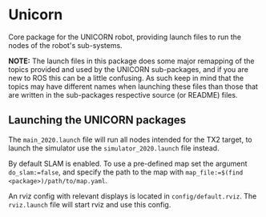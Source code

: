 # Unicorn

Core package for the UNICORN robot, providing launch files to run the nodes of the robot's sub-systems.

**NOTE:** The launch files in this package does some major remapping of the topics provided and used by the UNICORN sub-packages, and if you are new to ROS this can be a little confusing. As such keep in mind that the topics may have different names when launching these files than those that are written in the sub-packages respective source (or README) files.

## Launching the UNICORN packages
The `main_2020.launch` file will run all nodes intended for the TX2 target, to launch the simulator use the `simulator_2020.launch` file instead.

By default SLAM is enabled. 
To use a pre-defined map set the argument `do_slam:=false`, and specify the path to the map with `map_file:=$(find <package>)/path/to/map.yaml`.

An rviz config with relevant displays is located in `config/default.rviz`. The `rviz.launch` file will start rviz and use this config. 
